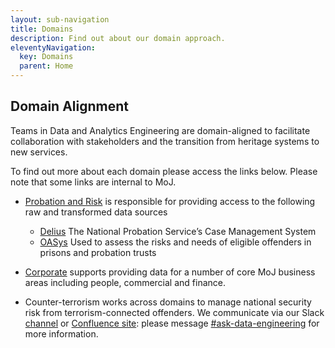 ```yaml
---
layout: sub-navigation
title: Domains
description: Find out about our domain approach.
eleventyNavigation:
  key: Domains
  parent: Home
---
```


## Domain Alignment

Teams in Data and Analytics Engineering are domain-aligned to facilitate collaboration with stakeholders and the transition from heritage systems to new services.

To find out more about each domain please access the links below. Please note that some links are internal to MoJ.

- [Probation and Risk](https://ministryofjustice.github.io/analytical-platform-data-engineering/) is responsible for providing access to the following raw and transformed data sources

  - [Delius](https://www.data.gov.uk/dataset/8dae5fb2-82a2-4232-ae79-87e9c9fcfe46/ndelius) The National Probation Service’s Case Management System
  - [OASys](https://www.data.gov.uk/dataset/911acd3c-495f-48ca-88b6-024210868b06/offender-assessment-system-oasys) Used to assess the risks and needs of eligible offenders in prisons and probation trusts

- [Corporate](https://github.com/moj-analytical-services/DMET-corporate/blob/main/README.md) supports providing data for a number of core MoJ business areas including people, commercial and finance.

- Counter-terrorism works across domains to manage national security risk from terrorism-connected offenders.  We communicate via our Slack [channel](https://moj.enterprise.slack.com/archives/C03K0CU637U) or [Confluence site](https://dsdmoj.atlassian.net/wiki/spaces/JCH/overview): please message [#ask-data-engineering](https://moj.enterprise.slack.com/archives/C8X3PP1TN) for more information.
